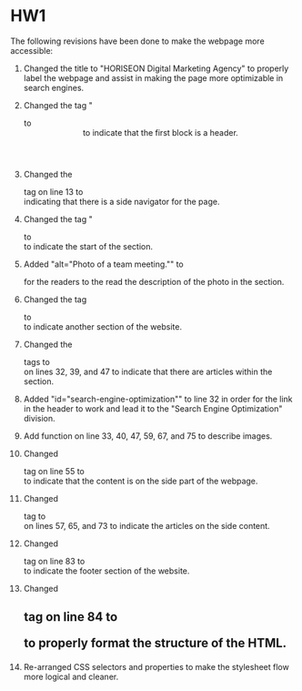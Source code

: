 # HW1

The following revisions have been done to make the webpage more accessible:

1. Changed the title to "HORISEON Digital Marketing Agency" to properly label the webpage and assist in making the page more optimizable in search engines.

2. Changed the tag "<div class="header"> to <header class="header"> to indicate that the first block is a header.

3. Changed the <div> tag on line 13 to <nav> indicating that there is a side navigator for the page.

4. Changed the tag "<div class="hero"> to <section class="hero"> to indicate the start of the section.

5. Added "alt="Photo of a team meeting."" to <section class="hero"> for the readers to the read the description of the photo in the section.

6. Changed the tag <div class="content"> to <section class="content"> to indicate another section of the website.

7. Changed the <div> tags to <article> on lines 32, 39, and 47 to indicate that there are articles within the section.

8. Added "id="search-engine-optimization"" to line 32 in order for the link in the header to work and lead it to the "Search Engine Optimization" division.

9. Add <alt> function on line 33, 40, 47, 59, 67, and 75 to describe images.

10. Changed <div> tag on line 55 to <aside> to indicate that the content is on the side part of the webpage.

11. Changed <div> tag to <article> on lines 57, 65, and 73 to indicate the articles on the side content.

12. Changed <div> tag on line 83 to <footer> to indicate the footer section of the website.

13. Changed <h2> tag on line 84 to <p> to properly format the structure of the HTML.

14. Re-arranged CSS selectors and properties to make the stylesheet flow more logical and cleaner.